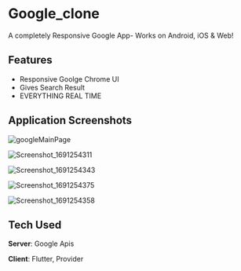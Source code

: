 # Google_clone

A completely Responsive Google App- Works on Android, iOS & Web! 

## Features
- Responsive Goolge Chrome UI
- Gives Search Result
- EVERYTHING REAL TIME

## Application Screenshots
![googleMainPage](https://github.com/vipinmehra535/google-clone/assets/88340224/3d8e8ef3-b343-45f1-92e5-f045bc47769c)

![Screenshot_1691254311](https://github.com/vipinmehra535/google-clone/assets/88340224/5a2a2c1b-826a-4436-9fdd-0b647b561374)

![Screenshot_1691254343](https://github.com/vipinmehra535/google-clone/assets/88340224/30fe5e7f-989b-41cc-8ccb-d43722a5e35a)

![Screenshot_1691254375](https://github.com/vipinmehra535/google-clone/assets/88340224/31339a65-bba2-4002-8db8-1fa49e51815f)

![Screenshot_1691254358](https://github.com/vipinmehra535/google-clone/assets/88340224/0664aa8b-3e4e-4eee-ac55-cc6ff3fef2ab)

## Tech Used
**Server**: Google Apis

**Client**: Flutter, Provider
